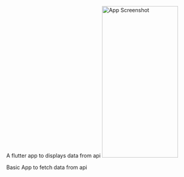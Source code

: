 A flutter app to displays data from api
<img src="https://github.com/amancd/api_data_fetch_flutter/assets/116139327/a33ea8f5-5428-4689-b622-a5ae8de9e6c7.png" alt="App Screenshot" width="200" height="400">

Basic App to fetch data from api

